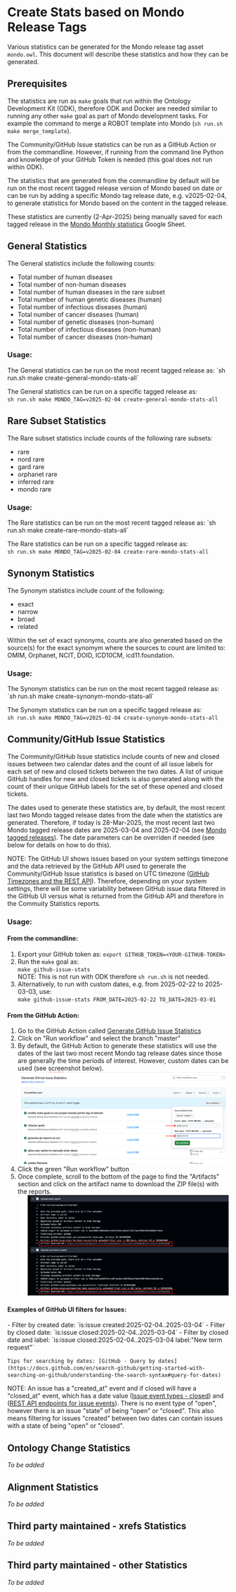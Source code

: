 # Create Stats based on Mondo Release Tags

Various statistics can be generated for the Mondo release tag asset `mondo.owl`. This document will describe these statistics and how they can be generated.

## Prerequisites
The statistics are run as `make` goals that run within the Ontology Development Kit (ODK), therefore ODK and Docker are needed similar to running any other `make` goal as part of Mondo development tasks. For example the command to merge a ROBOT template into Mondo (`sh run.sh make merge_template`). 

The Community/GitHub Issue statistics can be run as a GitHub Action or from the commandline. However, if running from the command line Python and knowledge of your GitHub Token is needed (this goal does not run within ODK).

The statistics that are generated from the commandline by default will be run on the most recent tagged release version of Mondo based on date _or_ can be run by adding a specific Mondo tag release date, e.g. v2025-02-04, to generate statistics for Mondo based on the content in the tagged release.

These statistics are currently (2-Apr-2025) being manually saved for each tagged release in the [Mondo Monthly statistics](https://docs.google.com/spreadsheets/d/1TGD1ta2RyoLMvAne1dp-b3LTj6b5Y_jTvsz04HPHmEk/edit?gid=1264043076#gid=1264043076) Google Sheet. 


## General Statistics
The General statistics include the following counts:

- Total number of human diseases
- Total number of non-human diseases
- Total number of human diseases in the rare subset
- Total number of human genetic diseases (human) 
- Total number of infectious diseases (human) 
- Total number of cancer diseases (human) 
- Total number of genetic diseases (non-human)
- Total number of infectious diseases (non-human) 
- Total number of cancer diseases (non-human)  

<h3>Usage:</h3> 
The General statistics can be run on the most recent tagged release as:  
`sh run.sh make create-general-mondo-stats-all`

The General statistics can be run on a specific tagged release as:  
`sh run.sh make MONDO_TAG=v2025-02-04 create-general-mondo-stats-all`


## Rare Subset Statistics
The Rare subset statistics include counts of the following rare subsets:

- rare
- nord rare
- gard rare
- orphanet rare
- inferred rare
- mondo rare

<h3>Usage:</h3> 
The Rare statistics can be run on the most recent tagged release as:  
`sh run.sh make create-rare-mondo-stats-all`

The Rare statistics can be run on a specific tagged release as:  
`sh run.sh make MONDO_TAG=v2025-02-04 create-rare-mondo-stats-all`


## Synonym Statistics
The Synonym statistics include count of the following:

- exact
- narrow
- broad
- related

Within the set of exact synonyms, counts are also generated based on the source(s) for the exact synomym where the sources to count are limited to: OMIM, Orphanet, NCIT, DOID, ICD10CM, icd11.foundation.

<h3>Usage:</h3> 
The Synonym statistics can be run on the most recent tagged release as:  
`sh run.sh make create-synonym-mondo-stats-all`

The Synonym statistics can be run on a specific tagged release as:  
`sh run.sh make MONDO_TAG=v2025-02-04 create-synonym-mondo-stats-all`


## Community/GitHub Issue Statistics
The Community/GitHub Issue statistics include counts of new and closed issues between two calendar dates and the count of all issue labels for each set of new and closed tickets between the two dates. A list of unique GitHub handles for new and closed tickets is also generated along with the count of their unique GitHub labels for the set of these opened and closed tickets.

The dates used to generate these statistics are, by default, the most recent last two Mondo tagged release dates from the date when the statistics are generated. Therefore, if today is 28-Mar-2025, the most recent last two Mondo tagged release dates are 2025-03-04 and 2025-02-04 (see [Mondo tagged releases](https://github.com/monarch-initiative/mondo/tags)). The date parameters can be overriden if needed (see below for details on how to do this). 

NOTE: The GitHub UI shows issues based on your system settings timezone and the data retrieved by the GitHub API used to generate the Community/GitHub Issue statistics is based on UTC timezone ([GitHub Timezones and the REST API](https://docs.github.com/en/rest/using-the-rest-api/timezones-and-the-rest-api?apiVersion=2022-11-28)). Therefore, depending on your system settings, there will be some variability between GitHub issue data filtered in the GitHub UI versus what is returned from the GitHub API and therefore in the Commuity Statistics reports.

<h3>Usage:</h3> 
<h4>From the commandline:</h4>

  1. Export your GitHub token as: 
  `export GITHUB_TOKEN=<YOUR-GITHUB-TOKEN>`
  1. Run the `make` goal as:  
  `make github-issue-stats`  
  NOTE: This is not run with ODK therefore `sh run.sh` is not needed.
  1. Alternatively, to run with custom dates, e.g. from 2025-02-22 to 2025-03-03, use:  
  `make github-issue-stats FROM_DATE=2025-02-22 TO_DATE=2025-03-01`
  
<h4>From the GitHub Action:</h4>

  1. Go to the GitHub Action called [Generate GitHub Issue Statistics](https://github.com/monarch-initiative/mondo/actions/workflows/github-issue-stats.yml)
  1. Click on "Run workflow" and select the branch "master" 
  1. By default, the GitHub Action to generate these statistics will use the dates of the last two most recent Mondo tag release dates since those are generally the time periods of interest. However, custom dates can be used (see screenshot below).
  ![GitHub Issue Stats (Custom Dates)](../images/Generate-GitHub-Issue-statistics_Custom-dates.png)
  1. Click the green "Run workflow" button
  1. Once complete, scroll to the bottom of the page to find the "Artifacts" section and click on the artifact name to download the ZIP file(s) with the reports.
  ![GitHub Issue Stats (Data download)](../images/Generate-GitHub-Issue-statistics_Artifact-download.png)


<h4>Examples of GitHub UI filters for Issues:</h4>
  - Filter by created date: `is:issue created:2025-02-04..2025-03-04`
  - Filter by closed date: `is:issue closed:2025-02-04..2025-03-04`
  - Filter by closed date and label: `is:issue closed:2025-02-04..2025-03-04 label:"New term request"`
  
    Tips for searching by dates: [GitHub - Query by dates](https://docs.github.com/en/search-github/getting-started-with-searching-on-github/understanding-the-search-syntax#query-for-dates)  
  
  NOTE: An issue has a "created_at" event and if closed will have a "closed_at" event, which has a date value ([Issue event types - closed](https://docs.github.com/en/rest/using-the-rest-api/issue-event-types?apiVersion=2022-11-28#closed)) and ([REST API endpoints for issue events](https://docs.github.com/en/rest/issues/events?apiVersion=2022-11-28])). There is no event type of "open", however there is an issue "state" of being "open" or "closed". This also means filtering for issues "created" between two dates can contain issues with a state of being "open" or "closed".


## Ontology Change Statistics
_To be added_

## Alignment Statistics
_To be added_

## Third party maintained - xrefs Statistics
_To be added_

## Third party maintained - other Statistics
_To be added_